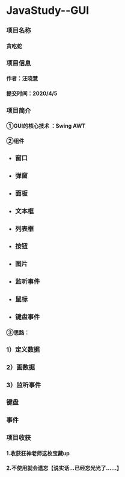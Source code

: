 # JavaStudy--GUI
### **项目名称**

#### 贪吃蛇



### 项目信息

#### 作者：汪晓慧

#### 提交时间：2020/4/5



### 项目简介

#### ①GUI的核心技术 ：Swing AWT

#### ②组件

- ### 窗口

- ### 弹窗

- ### 面板

- ### 文本框

- ### 列表框

- ### 按钮

- ### 图片

- ### 监听事件

- ### 鼠标

- ### 键盘事件

#### ③思路：

### 1）定义数据

### 2）画数据

### 3）监听事件

### 键盘

### 事件



### 项目收获

#### 1.收获狂神老师这枚宝藏up

#### 2.不使用就会遗忘【说实话...已经忘光光了......】


